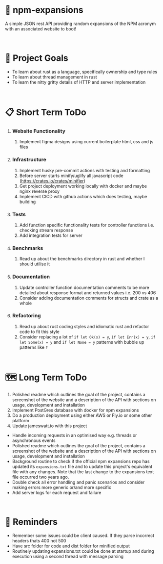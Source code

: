 # 💬 npm-expansions

<!-- ![](https://img.shields.io/github/license/Hiccup246/npm-expansions)
![](https://img.shields.io/github/languages/code-size/Hiccup246/npm-expansions) -->

A simple JSON rest API providing random expansions of the NPM acronym with an associated website to boot!

<br>

# 🧭 Project Goals
- To learn about rust as a language, specifically ownership and type rules
- To learn about thread management in rust
- To learn the nitty gritty details of HTTP and server implementation

<br>

# 📋 Short Term ToDo
1. ### Website Functionality
    1. Implement figma designs using current boilerplate html, css and js files
2. ### Infrastructure
    1. Implement husky pre-commit actions with testing and formatting
    2. Before server starts minify/uglify all javascript code (https://crates.io/crates/minifier)
    3. Get project deployment working locally with docker and maybe nginx reverse proxy
    4. Implement CICD with github actions which does testing, maybe building
2. ### Tests
    1. Add function specific functionality tests for controller functions i.e. checking stream response
    2. Add integration tests for server
3. ### Benchmarks
    1. Read up about the benchmarks directory in rust and whether I should utilise it
4. ### Documentation
    1. Update controller function documentation comments to be more detailed about response format and returned values i.e. 200 vs 406
    2. Consider adding documentation comments for structs and crate as a whole
5. ### Refactoring
    1. Read up about rust coding styles and idiomatic rust and refactor code to fit this style
    2. Consider replacing a lot of `if let Ok(x) = y`, `if let Err(x) = y`, `if let Some(x) = y` and `if let None = y` patterns
    with bubble up patterns like `?` 
<br>

# 🗺️ Long Term ToDo
1. Polished readme which outlines the goal of the project, contains a screenshot of the website and a description of the API with sections on usage, development and installation
2. Implement PostGres database with docker for npm expansions
3. Do a production deployment using either AWS or Fly.io or some other platform
4. Update jameswatt.io with this project
- Handle incoming requests in an optimised way e.g. threads or asynchronous events
- Polished readme which outlines the goal of the project, contains a screenshot of the website and a description of the API with sections on usage, development and installation
- Background routine to check if the official npm expansions repo has updated its `expansions.txt` file and to update this project's equivalent file with any changes. Note that the last change to the expansions text file occurred two years ago.
- Double check all error handling and panic scenarios and consider making errors more generic or/and more specific
- Add server logs for each request and failure

<br>

# 💭 Reminders
- Remember some issues could be client caused. If they parse incorrect headers thats 400 not 500
- Have src folder for code and dist folder for minified output
- Routinely updating expansions.txt could be done at startup and during execution using a second thread with message parsing
